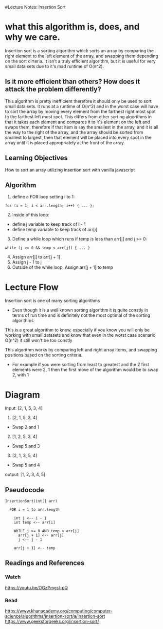 #Lecture Notes: Insertion Sort

# what this algorithm is, does, and why we care.
Insertion sort is a sorting algorithm which sorts an array by comparing the right element to the left element of the array, and swapping them depending on the sort cirteria. It isn't a truly efficient algorithm, but it is useful for very small data sets due to it's mad runtime of O(n^2).

## Is it more efficient than others? How does it attack the problem differently?
This algorithm is pretty inefficient therefore it should only be used to sort small data sets. It runs at a runtime of O(n^2) and in the worst case will have to sort the array by moving every element from the farthest right most spot to the farthest left most spot. This differs from other sorting algorithms in that it takes each element and compares it to it's element on the left and swaps them, therefore if that item is say the smallest in the array, and it is all the way to the right of the array, and the array should be sorted from smallest to largest, then that element will be placed into every spot in the array until it is placed appropriately at the front of the array. 

## Learning Objectives
How to sort an array utilizing insertion sort with vanilla javascript

## Algorithm
1. define a FOR loop setting i to 1:
```
for (i = 1; i < arr.length; i++) { ... };
```
2. Inside of this loop:
  * define j variable to keep track of i - 1
  * define temp variable to keep track of arr[i]
3. Define a while loop which runs if temp is less than arr[j] and j >= 0:
```
while (j >= 0 && temp < arr[j]) { ... }
```
4. Assign arr[j] to arr[j + 1]
5. Assign j - 1 to j
6. Outside of the while loop, Assign arr[j + 1] to temp

# Lecture Flow
Insertion sort is one of many sorting algorithms
* Even though it is a well known sorting algorithm it is quite constly in terms of run time and is definitely not the most optimal of the sorting algorithms

This is a great algorithm to know, especially if you know you will only be working with small datasets and know that even in the worst case scenario O(n^2) it still won't be too constly

This algorithm works by comparing left and right array items, and swapping positions based on the sorting criteria.
  * For example if you were sorting from least to greatest and the 2 first elements were 2, 1 then the first move of the algorithm would be to swap 2, with 1

# Diagram
Input: [2, 1, 5, 3, 4]
1. [2, 1, 5, 3, 4]
* Swap 2 and 1
2. [1, 2, 5, 3, 4]
* Swap 5 and 3
3. [2, 1, 3, 5, 4]
* Swap 5 and 4

output: [1, 2, 3, 4, 5]


## Pseudocode
```
InsertionSort(int[] arr)

  FOR i = 1 to arr.length
  
    int j <-- i - 1
    int temp <-- arr[i]
    
    WHILE j >= 0 AND temp < arr[j]
      arr[j + 1] <-- arr[j]
      j <-- j - 1
      
    arr[j + 1] <-- temp
```

## Readings and References
### Watch
https://youtu.be/OGzPmgsI-pQ

### Read
https://www.khanacademy.org/computing/computer-science/algorithms/insertion-sort/a/insertion-sort
https://www.geeksforgeeks.org/insertion-sort/